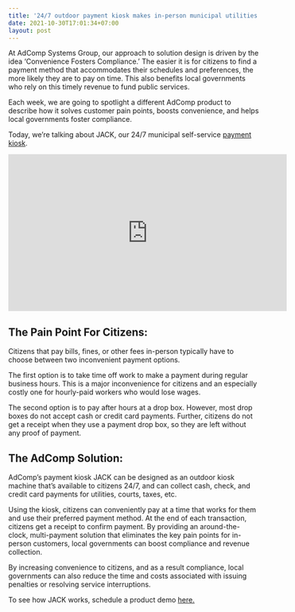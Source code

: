 ```yaml
---
title: '24/7 outdoor payment kiosk makes in-person municipal utilities & court payments quick & convenient'
date: 2021-10-30T17:01:34+07:00
layout: post
---
```

At AdComp Systems Group, our approach to solution design is driven by the idea ‘Convenience Fosters Compliance.’ The easier it is for citizens to find a payment method that accommodates their schedules and preferences, the more likely they are to pay on time. This also benefits local governments who rely on this timely revenue to fund public services.

Each week, we are going to spotlight a different AdComp product to describe how it solves customer pain points, boosts convenience, and helps local governments foster compliance.

Today, we’re talking about JACK, our 24/7 municipal self-service [payment kiosk](/services/payment-kiosks).

<iframe width="560" height="315" src="https://www.youtube.com/embed/JWiQ_7k_eD4" title="YouTube video player" frameborder="0" loading="lazy" allow="accelerometer; autoplay; clipboard-write; encrypted-media; gyroscope; picture-in-picture" allowfullscreen></iframe>

<h2>The Pain Point For Citizens:</h2>

Citizens that pay bills, fines, or other fees in-person typically have to choose between two inconvenient payment options.

The first option is to take time off work to make a payment during regular business hours. This is a major inconvenience for citizens and an especially costly one for hourly-paid workers who would lose wages.

The second option is to pay after hours at a drop box. However, most drop boxes do not accept cash or credit card payments. Further, citizens do not get a receipt when they use a payment drop box, so they are left without any proof of payment.


<h2>The AdComp Solution:</h2>

AdComp’s payment kiosk JACK can be designed as an outdoor kiosk machine that’s available to citizens 24/7, and can collect cash, check, and credit card payments for utilities, courts, taxes, etc.

Using the kiosk, citizens can conveniently pay at a time that works for them and use their preferred payment method. At the end of each transaction, citizens get a receipt to confirm payment. By providing an around-the-clock, multi-payment solution that eliminates the key pain points for in-person customers, local governments can boost compliance and revenue collection.

By increasing convenience to citizens, and as a result compliance, local governments can also reduce the time and costs associated with issuing penalties or resolving service interruptions.



To see how JACK works, schedule a product demo [here.](/contact/)

